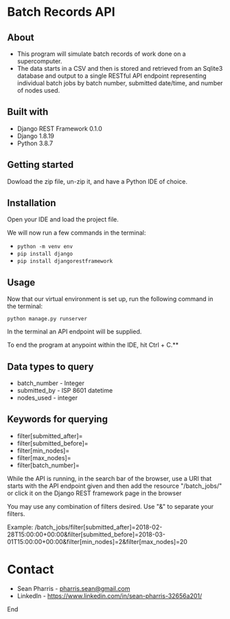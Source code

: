 # Batch Records API

## About
* This program will simulate batch records of work done on a supercomputer. 
* The data starts in a CSV and  then is stored and retrieved from an Sqlite3 database and output to a single RESTful API endpoint representing individual batch jobs by batch number, submitted date/time, and number of nodes used.

## Built with
* Django REST Framework 0.1.0
* Django 1.8.19
* Python 3.8.7

## Getting started
Dowload the zip file, un-zip it, and have a Python IDE of choice.

## Installation
Open your IDE and load the project file.

We will now run a few commands in the terminal:

- `python -m venv env`
- `pip install django`
- `pip install djangorestframework`



## Usage

Now that our virtual environment is set up,
run the following command in the terminal:

`python manage.py runserver`

In the terminal an API endpoint will be supplied.

To end the program at anypoint within the IDE, hit Ctrl + C.**

## Data types to query
- batch_number - Integer
- submitted_by - ISP 8601 datetime
- nodes_used - integer

## Keywords for querying
- filter[submitted_after]= 
- filter[submitted_before]=
- filter[min_nodes]=
- filter[max_nodes]=
- filter[batch_number]=

While the API is running, in the search bar of the browser, use a URI that starts with the API endpoint given and then
add the resource "/batch_jobs/" or click it on the Django REST framework page in the browser

You may use any combination of filters desired. Use "&" to separate your filters.

Example: /batch_jobs/filter[submitted_after]=2018-02-28T15:00:00+00:00&filter[submitted_before]=2018-03-01T15:00:00+00:00&filter[min_nodes]=2&filter[max_nodes]=20

# Contact

* Sean Pharris - pharris.sean@gmail.com
* LinkedIn - https://www.linkedin.com/in/sean-pharris-32656a201/

End
